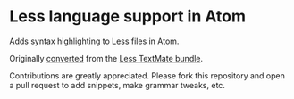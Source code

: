 # Less language support in Atom

Adds syntax highlighting to [Less](http://lesscss.org) files in Atom.

Originally [converted](http://flight-manual.atom.io/hacking-atom/sections/converting-from-textmate) from the [Less TextMate bundle](https://github.com/textmate/less.tmbundle).

Contributions are greatly appreciated. Please fork this repository and open a pull request to add snippets, make grammar tweaks, etc.
